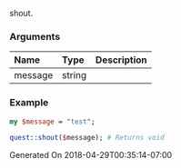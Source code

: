 shout.
### Arguments
**Name**|**Type**|**Description**
:---|:---|:---
message|string|

### Example

```perl
my $message = "test";

quest::shout($message); # Returns void
```


Generated On 2018-04-29T00:35:14-07:00